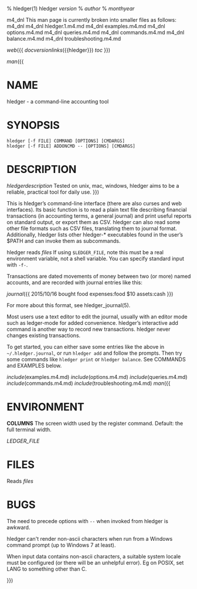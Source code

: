 % hledger(1) hledger _version_
% _author_
% _monthyear_

m4_dnl This man page is currently broken into smaller files as follows:
m4_dnl
m4_dnl hledger.1.m4.md
m4_dnl  examples.m4.md
m4_dnl  options.m4.md
m4_dnl  queries.m4.md
m4_dnl  commands.m4.md
m4_dnl   balance.m4.md
m4_dnl  troubleshooting.m4.md

_web_({{
_docversionlinks_({{hledger}})
_toc_
}})

_man_({{

# NAME

hledger - a command-line accounting tool

# SYNOPSIS

`hledger [-f FILE] COMMAND [OPTIONS] [CMDARGS]`\
`hledger [-f FILE] ADDONCMD -- [OPTIONS] [CMDARGS]`

# DESCRIPTION

_hledgerdescription_
Tested on unix, mac, windows, hledger aims to be a reliable, practical
tool for daily use.
}})

This is hledger’s command-line interface (there are also curses and web
interfaces). Its basic function is to read a plain text file describing
financial transactions (in accounting terms, a general journal) and
print useful reports on standard output, or export them as CSV. hledger
can also read some other file formats such as CSV files, translating
them to journal format. Additionally, hledger lists other hledger-\* 
executables found in the user’s \$PATH and can invoke them as subcommands.

hledger reads _files_ 
If using `$LEDGER_FILE`, note this must be a real environment variable, 
not a shell variable.
You can specify standard input with `-f-`.

Transactions are dated movements of money between two (or more) named
accounts, and are recorded with journal entries like this:

_journal_({{
2015/10/16 bought food
 expenses:food          $10
 assets:cash
}})

For more about this format, see hledger_journal(5).

Most users use a text editor to edit the journal, usually with an editor
mode such as ledger-mode for added convenience. hledger’s interactive
add command is another way to record new transactions. hledger never
changes existing transactions.

To get started, you can either save some entries like the above in
`~/.hledger.journal`, or run `hledger add` and follow the prompts. Then
try some commands like `hledger print` or `hledger balance`. See
COMMANDS and EXAMPLES below.

_include_(examples.m4.md)
_include_(options.m4.md)
_include_(queries.m4.md)
_include_(commands.m4.md)
_include_(troubleshooting.m4.md)
_man_({{

# ENVIRONMENT

**COLUMNS**
The screen width used by the register command. 
Default: the full terminal width.

_LEDGER_FILE_

# FILES

Reads _files_

# BUGS

The need to precede options with `--` when invoked from hledger is awkward.

hledger can't render non-ascii characters when run from a Windows command prompt (up to Windows 7 at least).

When input data contains non-ascii characters, a suitable system locale must be configured (or there will be an unhelpful error).
Eg on POSIX, set LANG to something other than C.

}})
